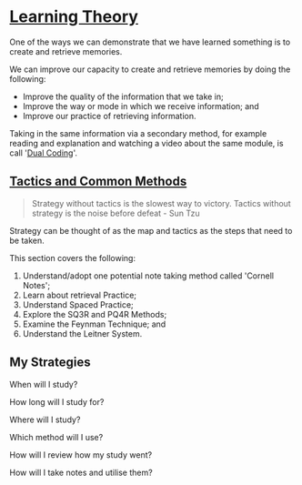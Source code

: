 # [Learning Theory](https://portal.offsec.com/courses/pen-200/books-and-videos/modal/modules/effective-learning-strategies/learning-theory/memory-mechanisms-and-dual-coding)

One of the ways we can demonstrate that we have learned something is to create and retrieve memories.  

We can improve our capacity to create and retrieve memories by doing the following:

- Improve the quality of the information that we take in;
- Improve the way or mode in which we receive information; and
- Improve our practice of retrieving information.

Taking in the same information via a secondary method, for example reading and explanation and watching a video about the same module, is call '[Dual Coding](https://sciencebasedmedicine.org/brain-based-learning-myth-versus-reality-testing-learning-styles-and-dual-coding/)'.

## [Tactics and Common Methods](https://portal.offsec.com/courses/pen-200/books-and-videos/modal/modules/effective-learning-strategies/tactics-and-common-methods/tactics-and-common-methods)

> Strategy without tactics is the slowest way to victory.  Tactics without strategy is the noise before defeat - Sun Tzu

Strategy can be thought of as the map and tactics as the steps that need to be taken.

This section covers the following:

1. Understand/adopt one potential note taking method called 'Cornell Notes';
2. Learn about retrieval Practice;
3. Understand Spaced Practice;
4. Explore the SQ3R and PQ4R Methods;
5. Examine the Feynman Technique; and
6. Understand the Leitner System.

## My Strategies

When will I study?

How long will I study for?

Where will I study?

Which method will I use?

How will I review how my study went?

How will I take notes and utilise them?


